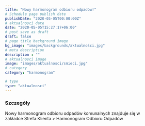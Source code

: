 ```yaml
---
title: "Nowy harmonogram odbioru odpadów!"
# Schedule page publish date
publishDate: "2020-05-05T00:00:00Z"
# aktualnosci date
date: "2020-05-05T15:27:17+06:00"
# post save as draft
draft: false
# page title background image
bg_image: "images/backgrounds/aktualności.jpg"
# meta description
description : ""
# aktualnosci image
image: "images/aktualnosci/smieci.jpg"
# category
category: "harmonogram"

# type
type: "aktualnosci"
---
```


### Szczegóły

Nowy harmonogram odbioru odpadów komunalnych znajduje się w zakładce Strefa Klienta > Harmonogram Odbioru Odpadów